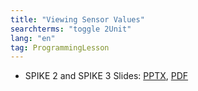 ```yaml
---
title: "Viewing Sensor Values"
searchterms: "toggle 2Unit"
lang: "en"
tag: ProgrammingLesson
---
```

 <ul>

 <li class="ng-binding">SPIKE 2 and SPIKE 3 Slides:
 <a href="ProgrammingLessons/ViewingSensorValues.pptx">PPTX</a>,
 <a href="ProgrammingLessons/ViewingSensorValues.pdf">PDF</a>
 </li>

 </ul>
